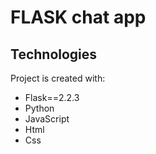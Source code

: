 # FLASK chat app

## Technologies
Project is created with:
* Flask==2.2.3
* Python
* JavaScript
* Html
* Css
